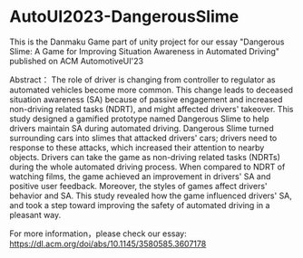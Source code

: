 # AutoUI2023-DangerousSlime
This is the Danmaku Game part of unity project for our essay "Dangerous Slime: A Game for Improving Situation Awareness in Automated Driving" published on ACM AutomotiveUI'23

Abstract：
The role of driver is changing from controller to regulator as automated vehicles become more common. This change leads to deceased situation awareness (SA) because of passive engagement and increased non-driving related tasks (NDRT), and might affected drivers' takeover. This study designed a gamified prototype named Dangerous Slime to help drivers maintain SA during automated driving. Dangerous Slime turned surrounding cars into slimes that attacked drivers' cars; drivers need to response to these attacks, which increased their attention to nearby objects. Drivers can take the game as non-driving related tasks (NDRTs) during the whole automated driving process. When compared to NDRT of watching films, the game achieved an improvement in drivers' SA and positive user feedback. Moreover, the styles of games affect drivers' behavior and SA. This study revealed how the game influenced drivers' SA, and took a step toward improving the safety of automated driving in a pleasant way.

For more information，please check our essay: https://dl.acm.org/doi/abs/10.1145/3580585.3607178
